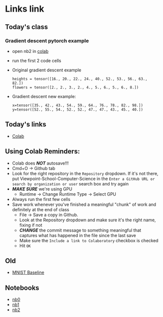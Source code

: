 # Links link


## Today's class
### Gradient descent pytorch example
* open nb2 in [colab](https://colab.research.google.com)
* run the first 2 code cells
* Original gradient descent example
  ```
  heights = tensor([16., 20., 22., 24., 40., 52., 53., 56., 63., 82.])
  flowers = tensor([2., 2., 3., 2., 4., 5., 6., 5., 6., 8.])
  ```

* Gradient descent new example:
    ```
    x=tensor([35., 42., 43., 54., 59., 64., 76., 78., 82., 98.])
    y=tensor([52., 55., 54., 52., 52., 47., 47., 43., 45., 40.])
    ```

## Today's links
* [Colab](https://colab.research.google.com)


## Using Colab Reminders:
* Colab does ***NOT*** autosave!!!
* Cmd+O -> Github tab
* Look for the right repository in the `Repository` dropdown. If it's not there, put Viewpoint-School-Computer-Science in the `Enter a GitHub URL or search by organization or user` search box and try again
* ***MAKE SURE*** we're using GPU
    - Runtime -> Change Runtime Type -> Select GPU
* Always run the first few cells
* Save work whenever you've finished a meaningful "chunk" of work and definitely at the end of class
    - File -> Save a copy in Github.
    - Look at the Repository dropdown and make sure it's the right name, fixing if not
    - ***CHANGE*** the commit message to something meaningful that captures what has happened in the file since the last save
    - Make sure the `Include a link to Colaboratory` checkbox is checked
    - Hit `OK`

## Old
* [MNIST Baseline](files/MNIST%20Baseline%20Lab.md)
## Notebooks
* [nb0](https://classroom.github.com/a/33Mmonxf)
* [nb1](https://classroom.github.com/a/fBX28OVT)
* [nb2](https://classroom.github.com/a/se-cm7LL)

